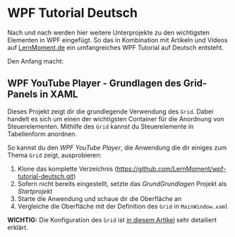 # WPF Tutorial Deutsch
Nach und nach werden hier weitere Unterprojekte zu den wichtigsten Elementen in WPF eingefügt. So das in Kombination mit Artikeln und Videos auf [LernMoment.de](https://www.lernmoment.de) ein umfangreiches WPF Tutorial auf Deutsch entsteht.

Den Anfang macht:

## WPF YouTube Player - Grundlagen des Grid-Panels in XAML
Dieses Projekt zeigt dir die grundlegende Verwendung des `Grid`. Dabei handelt es sich um einen der wichtigsten Container für die Anordnung von Steuerelementen. Mithilfe des `Grid` kannst du Steuerelemente in Tabellenform anordnen.

So kannst du den *WPF YouTube Player*, die Anwendung die dir einiges zum Thema `Grid` zeigt, ausprobieren:
1. Klone das komplette Verzeichnis (https://github.com/LernMoment/wpf-tutorial-deutsch.git)
2. Sofern nicht bereits eingestellt, setzte das *GrundGrundlagen* Projekt als *Startprojekt*
3. Starte die Anwendung und schaue dir die Oberfläche an
4. Vergleiche die Oberfläche mit der Definition des `Grid` in `MainWindow.xaml`

**WICHTIG:** Die Konfiguration des `Grid` ist [in diesem Artikel](https://www.lernmoment.de/alle/wpf-grid-panel-xaml-grundlagen/) sehr detailiert erklärt.